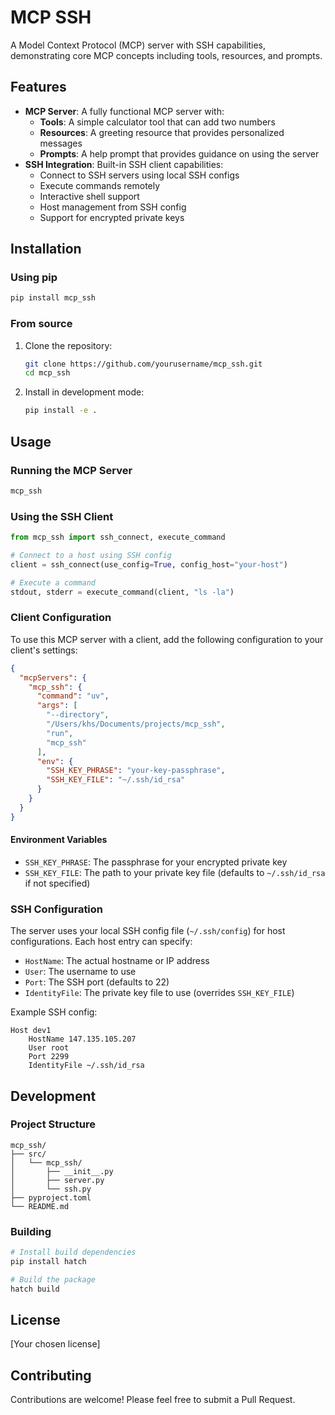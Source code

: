 # MCP SSH

A Model Context Protocol (MCP) server with SSH capabilities, demonstrating core MCP concepts including tools, resources, and prompts.

## Features

- **MCP Server**: A fully functional MCP server with:
  - **Tools**: A simple calculator tool that can add two numbers
  - **Resources**: A greeting resource that provides personalized messages
  - **Prompts**: A help prompt that provides guidance on using the server
- **SSH Integration**: Built-in SSH client capabilities:
  - Connect to SSH servers using local SSH configs
  - Execute commands remotely
  - Interactive shell support
  - Host management from SSH config
  - Support for encrypted private keys

## Installation

### Using pip

```bash
pip install mcp_ssh
```

### From source

1. Clone the repository:
   ```bash
   git clone https://github.com/yourusername/mcp_ssh.git
   cd mcp_ssh
   ```

2. Install in development mode:
   ```bash
   pip install -e .
   ```

## Usage

### Running the MCP Server

```bash
mcp_ssh
```

### Using the SSH Client

```python
from mcp_ssh import ssh_connect, execute_command

# Connect to a host using SSH config
client = ssh_connect(use_config=True, config_host="your-host")

# Execute a command
stdout, stderr = execute_command(client, "ls -la")
```

### Client Configuration

To use this MCP server with a client, add the following configuration to your client's settings:

```json
{
  "mcpServers": {
    "mcp_ssh": {
      "command": "uv",
      "args": [
        "--directory",
        "/Users/khs/Documents/projects/mcp_ssh",
        "run",
        "mcp_ssh"
      ],
      "env": {
        "SSH_KEY_PHRASE": "your-key-passphrase",
        "SSH_KEY_FILE": "~/.ssh/id_rsa"
      }
    }
  }
}
```

#### Environment Variables

- `SSH_KEY_PHRASE`: The passphrase for your encrypted private key
- `SSH_KEY_FILE`: The path to your private key file (defaults to `~/.ssh/id_rsa` if not specified)

### SSH Configuration

The server uses your local SSH config file (`~/.ssh/config`) for host configurations. Each host entry can specify:

- `HostName`: The actual hostname or IP address
- `User`: The username to use
- `Port`: The SSH port (defaults to 22)
- `IdentityFile`: The private key file to use (overrides `SSH_KEY_FILE`)

Example SSH config:
```
Host dev1
    HostName 147.135.105.207
    User root
    Port 2299
    IdentityFile ~/.ssh/id_rsa
```

## Development

### Project Structure

```
mcp_ssh/
├── src/
│   └── mcp_ssh/
│       ├── __init__.py
│       ├── server.py
│       └── ssh.py
├── pyproject.toml
└── README.md
```

### Building

```bash
# Install build dependencies
pip install hatch

# Build the package
hatch build
```

## License

[Your chosen license]

## Contributing

Contributions are welcome! Please feel free to submit a Pull Request.

